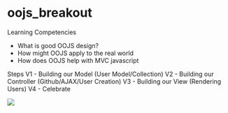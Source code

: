 oojs_breakout
=============

Learning Competencies

- What is good OOJS design?
- How might OOJS apply to the real world
- How does OOJS help with MVC javascript

Steps
V1 - Building our Model (User Model/Collection)
V2 - Building our Controller (Github/AJAX/User Creation)
V3 - Building our View (Rendering Users)
V4 - Celebrate

<img src="http://imgur.com/KWhGbE7.png"></img>
